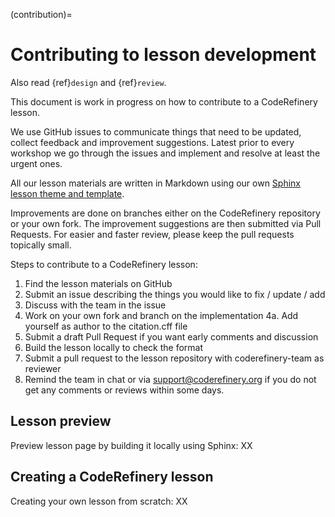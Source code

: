 (contribution)= 

# Contributing to lesson development 

Also read {ref}`design` and {ref}`review`. 

This document is work in progress on how to contribute to a CodeRefinery lesson. 

We use GitHub issues to communicate things that need to be updated, collect feedback and improvement suggestions. 
Latest prior to every workshop we go through the issues and implement and resolve at least the urgent ones. 

All our lesson materials are written in Markdown using our own [Sphinx lesson theme and template]().

Improvements are done on branches either on the CodeRefinery repository or your own fork. The improvement suggestions are then submitted via Pull Requests.
For easier and faster review, please keep the pull requests topically small. 

Steps to contribute to a CodeRefinery lesson: 

1. Find the lesson materials on GitHub
2. Submit an issue describing the things you would like to fix / update / add
3. Discuss with the team in the issue
4. Work on your own fork and branch on the implementation
4a. Add yourself as author to the citation.cff file
5. Submit a draft Pull Request if you want early comments and discussion
6. Build the lesson locally to check the format
6. Submit a pull request to the lesson repository with coderefinery-team as reviewer
7. Remind the team in chat or via support@coderefinery.org if you do not get any comments or reviews within some days. 

## Lesson preview

Preview lesson page by building it locally using Sphinx: XX 

## Creating a CodeRefinery lesson

Creating your own lesson from scratch: XX
